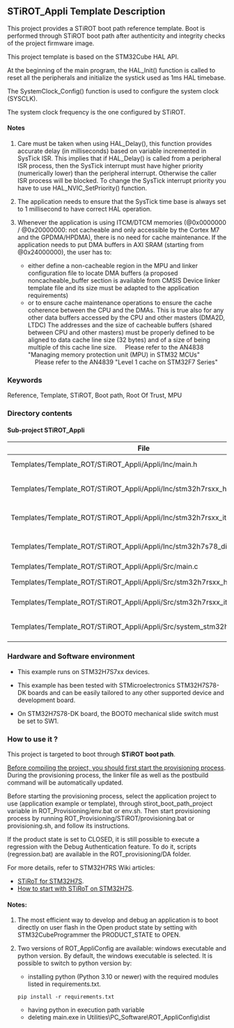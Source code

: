 ## <b>STiROT_Appli Template Description</b>

This project provides a STiROT boot path reference template. Boot is performed through STiROT boot path after authenticity and integrity checks of the project firmware image.

This project template is based on the STM32Cube HAL API.

At the beginning of the main program, the HAL_Init() function is called to reset
all the peripherals and initialize the systick used as 1ms HAL timebase.

The SystemClock_Config() function is used to configure the system clock (SYSCLK).

The system clock frequency is the one configured by STiROT.

#### <b>Notes</b>

 1. Care must be taken when using HAL_Delay(), this function provides accurate delay (in milliseconds)
    based on variable incremented in SysTick ISR. This implies that if HAL_Delay() is called from
    a peripheral ISR process, then the SysTick interrupt must have higher priority (numerically lower)
    than the peripheral interrupt. Otherwise the caller ISR process will be blocked.
    To change the SysTick interrupt priority you have to use HAL_NVIC_SetPriority() function.

 2. The application needs to ensure that the SysTick time base is always set to 1 millisecond
    to have correct HAL operation.

 3. Whenever the application is using ITCM/DTCM memories (@0x0000000 / @0x20000000: not cacheable and only accessible
    by the Cortex M7 and the GPDMA/HPDMA), there is no need for cache maintenance.
    If the application needs to put DMA buffers in AXI SRAM (starting from @0x24000000), the user has to:
    - either define a non-cacheable region in the MPU and linker configuration file to locate DMA buffers
      (a proposed noncacheable_buffer section is available from CMSIS Device linker template file and its size must
      be adapted to the application requirements)
    - or to ensure cache maintenance operations to ensure the cache coherence between the CPU and the DMAs.
    This is true also for any other data buffers accessed by the CPU and other masters (DMA2D, LTDC)
    The addresses and the size of cacheable buffers (shared between CPU and other masters)
    must be properly defined to be aligned to data cache line size (32 bytes) and of a size of being multiple
    of this cache line size.
    Please refer to the AN4838 "Managing memory protection unit (MPU) in STM32 MCUs"
    Please refer to the AN4839 "Level 1 cache on STM32F7 Series"

### <b>Keywords</b>

Reference, Template, STiROT, Boot path, Root Of Trust, MPU

### <b>Directory contents</b>

#### <b>Sub-project STiROT_Appli</b>

File | Description
 --- | ---
  Templates/Template_ROT/STiROT_Appli/Appli/Inc/main.h                      |  Header for main.c module
  Templates/Template_ROT/STiROT_Appli/Appli/Inc/stm32h7rsxx_hal_conf.h      |  HAL Configuration file
  Templates/Template_ROT/STiROT_Appli/Appli/Inc/stm32h7rsxx_it.h            |  Interrupt handlers header file
  Templates/Template_ROT/STiROT_Appli/Appli/Inc/stm32h7s78_discovery_conf.h |  BSP Configuration file
  Templates/Template_ROT/STiROT_Appli/Appli/Src/main.c                      |  Main program
  Templates/Template_ROT/STiROT_Appli/Appli/Src/stm32h7rsxx_hal_msp.c       |  HAL MSP module
  Templates/Template_ROT/STiROT_Appli/Appli/Src/stm32h7rsxx_it.c            |  Interrupt handlers
  Templates/Template_ROT/STiROT_Appli/Appli/Src/system_stm32h7rsxx.c        |  STM32H7RSxx system source file

### <b>Hardware and Software environment</b>

  - This example runs on STM32H7S7xx devices.

  - This example has been tested with STMicroelectronics STM32H7S78-DK
    boards and can be easily tailored to any other supported device
    and development board.

  - On STM32H7S78-DK board, the BOOT0 mechanical slide switch must be set to SW1.

### <b>How to use it ?</b>

This project is targeted to boot through <b>STiROT boot path</b>.

<u>Before compiling the project, you should first start the provisioning process</u>. During the provisioning process, the linker file
as well as the postbuild command will be automatically updated.

Before starting the provisioning process, select the application project to use (application example or template),
through stirot_boot_path_project variable in ROT_Provisioning/env.bat or env.sh.
Then start provisioning process by running ROT_Provisioning/STiROT/provisioning.bat or provisioning.sh, and follow its instructions.

If the product state is set to CLOSED, it is still possible to execute a regression
with the Debug Authentication feature. To do it, scripts (regression.bat) are available in the ROT_provisioning/DA folder.

For more details, refer to STM32H7RS Wiki articles:

  - [STiRoT for STM32H7S](https://wiki.st.com/stm32mcu/wiki/Security:STiRoT_for_STM32H7S).
  - [How to start with STiRoT on STM32H7S](https://wiki.st.com/stm32mcu/wiki/Security:How_to_start_with_STiRoT_on_STM32H7S).

#### <b>Notes:</b>

  1. The most efficient way to develop and debug an application is to boot directly on user flash in the Open product state by setting with
     STM32CubeProgrammer the PRODUCT_STATE to OPEN.

  2. Two versions of ROT_AppliConfig are available: windows executable and python version. By default, the windows executable is selected. It
     is possible to switch to python version by:
        - installing python (Python 3.10 or newer) with the required modules listed in requirements.txt.
        ```
        pip install -r requirements.txt
        ```
        - having python in execution path variable
        - deleting main.exe in Utilities\PC_Software\ROT_AppliConfig\dist
